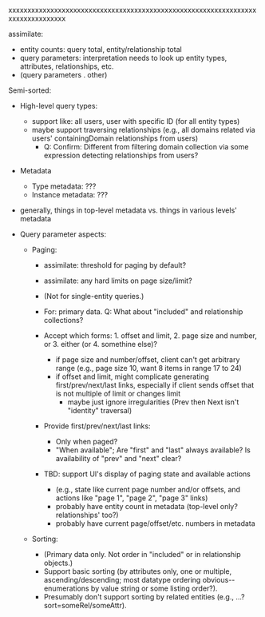 xxxxxxxxxxxxxxxxxxxxxxxxxxxxxxxxxxxxxxxxxxxxxxxxxxxxxxxxxxxxxxxxxxxxxxxxxxxxxxxx

assimilate:
- entity counts:  query total, entity/relationship total
- query parameters:  interpretation needs to look up entity types, attributes,
  relationships, etc.
- (query parameters . other)

Semi-sorted:
- High-level query types:
  - support like:  all users, user with specific ID (for all entity types)
  - maybe support traversing relationships (e.g., all domains related via
    users' containingDomain relationships from users)
    - Q:  Confirm:  Different from filtering domain collection via some
      expression detecting relationships from users?

  
- Metadata
  - Type metadata:
    ???
  - Instance metadata:
    ???



- generally, things in top-level metadata vs. things in various levels' metadata

- Query parameter aspects:
  - Paging:
    - assimilate:  threshold for paging by default?
    - assimilate:  any hard limits on page size/limit?
    - (Not for single-entity queries.)
    - For:  primary data.  Q: What about "included" and relationship collections?
    - Accept which forms: 1. offset and limit, 2. page size and number, or
      3. either (or 4. somethine else)?
      - if page size and number/offset, client can't get arbitrary range (e.g.,
        page size 10, want 8 items in range 17 to 24)
      - if offset and limit, might complicate generating first/prev/next/last
        links, especially if client sends offset that is not multiple of limit
        or changes limit
        - maybe just ignore irregularities (Prev then Next isn't "identity"
        traversal)
    - Provide first/prev/next/last links:
      - Only when paged?
      - "When available";  Are "first" and "last" always available?  Is
        availability of "prev" and "next" clear?
    
    - TBD:  support UI's display of paging state and available actions
      - (e.g., state like current page number and/or offsets, and actions like
        "page 1", "page 2", "page 3" links)
      - probably have entity count in metadata (top-level only? relationships'
        too?)
      - probably have current page/offset/etc. numbers in metadata

  - Sorting:
    - (Primary data only.  Not order in "included" or in relationship objects.)
    - Support basic sorting (by attributes only, one or multiple,
      ascending/descending; most datatype ordering obvious--enumerations by value
      string or some listing order?).
    - Presumably don't support sorting by related entities (e.g.,
      ...?sort=someRel/someAttr).



    
    
     
    

